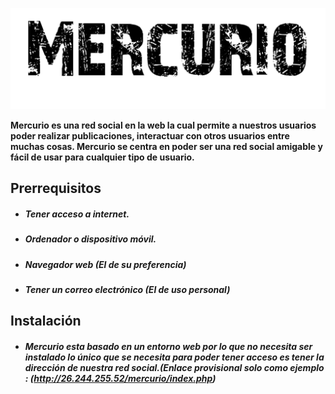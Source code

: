 
![](https://raw.githubusercontent.com/Joshe05/Mercurio/main/images/logo.png)

**Mercurio es una red social en la web la cual permite a nuestros usuarios
poder realizar publicaciones, interactuar con otros usuarios entre muchas
cosas. Mercurio se centra en poder ser una red social amigable y fácil de
usar para cualquier tipo de usuario.**

## Prerrequisitos
- ##### Tener acceso a internet.
- ##### Ordenador o dispositivo móvil.
- ##### Navegador web (El de su preferencia)
- ##### Tener un correo electrónico (El de uso personal)


## Instalación
- ##### Mercurio esta basado en un entorno web por lo que no necesita ser instalado lo único que se necesita para poder tener acceso es tener la dirección de nuestra red social.(Enlace provisional solo como ejemplo : (http://26.244.255.52/mercurio/index.php) 

